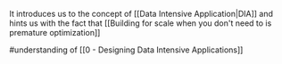 It introduces us to the concept of [[Data Intensive Application|DIA]] and hints us with the fact that [[Building for scale when you don't need to is premature optimization]]

#understanding of [[0 - Designing Data Intensive Applications]]